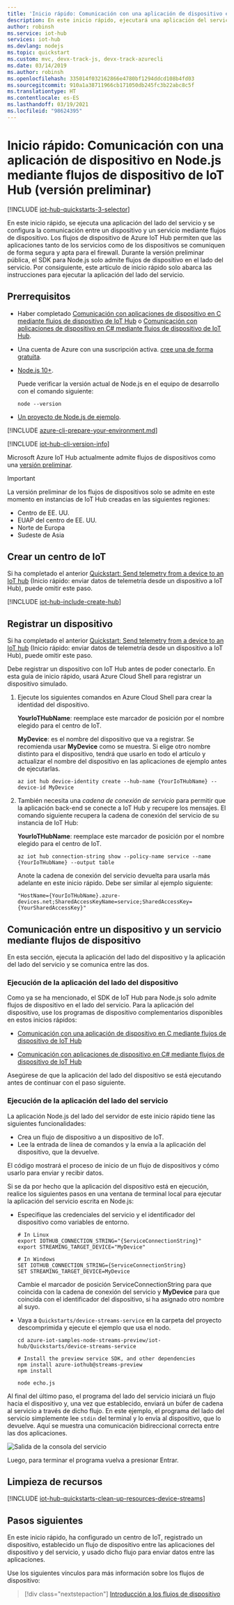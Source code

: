 ```yaml
---
title: 'Inicio rápido: Comunicación con una aplicación de dispositivo en Node.js mediante flujos de dispositivo de Azure IoT Hub'
description: En este inicio rápido, ejecutará una aplicación del servicio de Node.js que se comunica con un dispositivo IoT mediante un flujo de dispositivo.
author: robinsh
ms.service: iot-hub
services: iot-hub
ms.devlang: nodejs
ms.topic: quickstart
ms.custom: mvc, devx-track-js, devx-track-azurecli
ms.date: 03/14/2019
ms.author: robinsh
ms.openlocfilehash: 335014f032162866e4780bf1294ddcd108b4fd03
ms.sourcegitcommit: 910a1a38711966cb171050db245fc3b22abc8c5f
ms.translationtype: HT
ms.contentlocale: es-ES
ms.lasthandoff: 03/19/2021
ms.locfileid: "98624395"
---
```

# <a name="quickstart-communicate-to-a-device-application-in-nodejs-via-iot-hub-device-streams-preview"></a>Inicio rápido: Comunicación con una aplicación de dispositivo en Node.js mediante flujos de dispositivo de IoT Hub (versión preliminar)

[!INCLUDE [iot-hub-quickstarts-3-selector](../../includes/iot-hub-quickstarts-3-selector.md)]

En este inicio rápido, se ejecuta una aplicación del lado del servicio y se configura la comunicación entre un dispositivo y un servicio mediante flujos de dispositivo. Los flujos de dispositivo de Azure IoT Hub permiten que las aplicaciones tanto de los servicios como de los dispositivos se comuniquen de forma segura y apta para el firewall. Durante la versión preliminar pública, el SDK para Node.js solo admite flujos de dispositivo en el lado del servicio. Por consiguiente, este artículo de inicio rápido solo abarca las instrucciones para ejecutar la aplicación del lado del servicio.

## <a name="prerequisites"></a>Prerrequisitos

* Haber completado [Comunicación con aplicaciones de dispositivo en C mediante flujos de dispositivo de IoT Hub](./quickstart-device-streams-echo-c.md) o [Comunicación con aplicaciones de dispositivo en C# mediante flujos de dispositivo de IoT Hub](./quickstart-device-streams-echo-csharp.md).

* Una cuenta de Azure con una suscripción activa. [cree una de forma gratuita](https://azure.microsoft.com/free/?ref=microsoft.com&utm_source=microsoft.com&utm_medium=docs&utm_campaign=visualstudio).

* [Node.js 10+](https://nodejs.org).

    Puede verificar la versión actual de Node.js en el equipo de desarrollo con el comando siguiente:

    ```cmd/sh
    node --version
    ```

* [Un proyecto de Node.js de ejemplo](https://github.com/Azure-Samples/azure-iot-samples-node/archive/streams-preview.zip).

[!INCLUDE [azure-cli-prepare-your-environment.md](../../includes/azure-cli-prepare-your-environment-no-header.md)]

[!INCLUDE [iot-hub-cli-version-info](../../includes/iot-hub-cli-version-info.md)]

Microsoft Azure IoT Hub actualmente admite flujos de dispositivos como una [versión preliminar](https://azure.microsoft.com/support/legal/preview-supplemental-terms/).

> [!IMPORTANT]
> La versión preliminar de los flujos de dispositivos solo se admite en este momento en instancias de IoT Hub creadas en las siguientes regiones:
>
> * Centro de EE. UU.
> * EUAP del centro de EE. UU.
> * Norte de Europa
> * Sudeste de Asia

## <a name="create-an-iot-hub"></a>Crear un centro de IoT

Si ha completado el anterior [Quickstart: Send telemetry from a device to an IoT hub](quickstart-send-telemetry-node.md) (Inicio rápido: enviar datos de telemetría desde un dispositivo a IoT Hub), puede omitir este paso.

[!INCLUDE [iot-hub-include-create-hub](../../includes/iot-hub-include-create-hub.md)]

## <a name="register-a-device"></a>Registrar un dispositivo

Si ha completado el anterior [Quickstart: Send telemetry from a device to an IoT hub](quickstart-send-telemetry-node.md) (Inicio rápido: enviar datos de telemetría desde un dispositivo a IoT Hub), puede omitir este paso.

Debe registrar un dispositivo con IoT Hub antes de poder conectarlo. En esta guía de inicio rápido, usará Azure Cloud Shell para registrar un dispositivo simulado.

1. Ejecute los siguientes comandos en Azure Cloud Shell para crear la identidad del dispositivo.

   **YourIoTHubName**: reemplace este marcador de posición por el nombre elegido para el centro de IoT.

   **MyDevice**: es el nombre del dispositivo que va a registrar. Se recomienda usar **MyDevice** como se muestra. Si elige otro nombre distinto para el dispositivo, tendrá que usarlo en todo el artículo y actualizar el nombre del dispositivo en las aplicaciones de ejemplo antes de ejecutarlas.

    ```azurecli-interactive
    az iot hub device-identity create --hub-name {YourIoTHubName} --device-id MyDevice
    ```

2. También necesita una *cadena de conexión de servicio* para permitir que la aplicación back-end se conecte a IoT Hub y recupere los mensajes. El comando siguiente recupera la cadena de conexión del servicio de su instancia de IoT Hub:

    **YourIoTHubName**: reemplace este marcador de posición por el nombre elegido para el centro de IoT.

    ```azurecli-interactive
    az iot hub connection-string show --policy-name service --name {YourIoTHubName} --output table
    ```

    Anote la cadena de conexión del servicio devuelta para usarla más adelante en este inicio rápido. Debe ser similar al ejemplo siguiente:

   `"HostName={YourIoTHubName}.azure-devices.net;SharedAccessKeyName=service;SharedAccessKey={YourSharedAccessKey}"`

## <a name="communicate-between-device-and-service-via-device-streams"></a>Comunicación entre un dispositivo y un servicio mediante flujos de dispositivo

En esta sección, ejecuta la aplicación del lado del dispositivo y la aplicación del lado del servicio y se comunica entre las dos.

### <a name="run-the-device-side-application"></a>Ejecución de la aplicación del lado del dispositivo

Como ya se ha mencionado, el SDK de IoT Hub para Node.js solo admite flujos de dispositivo en el lado del servicio. Para la aplicación del dispositivo, use los programas de dispositivo complementarios disponibles en estos inicios rápidos:

* [Comunicación con una aplicación de dispositivo en C mediante flujos de dispositivo de IoT Hub](./quickstart-device-streams-echo-c.md)

* [Comunicación con aplicaciones de dispositivo en C# mediante flujos de dispositivo de IoT Hub](./quickstart-device-streams-echo-csharp.md)

Asegúrese de que la aplicación del lado del dispositivo se está ejecutando antes de continuar con el paso siguiente.

### <a name="run-the-service-side-application"></a>Ejecución de la aplicación del lado del servicio

La aplicación Node.js del lado del servidor de este inicio rápido tiene las siguientes funcionalidades:

* Crea un flujo de dispositivo a un dispositivo de IoT.
* Lee la entrada de línea de comandos y la envía a la aplicación del dispositivo, que la devuelve.

El código mostrará el proceso de inicio de un flujo de dispositivos y cómo usarlo para enviar y recibir datos.

Si se da por hecho que la aplicación del dispositivo está en ejecución, realice los siguientes pasos en una ventana de terminal local para ejecutar la aplicación del servicio escrita en Node.js:

* Especifique las credenciales del servicio y el identificador del dispositivo como variables de entorno.
 
   ```cmd/sh
   # In Linux
   export IOTHUB_CONNECTION_STRING="{ServiceConnectionString}"
   export STREAMING_TARGET_DEVICE="MyDevice"

   # In Windows
   SET IOTHUB_CONNECTION_STRING={ServiceConnectionString}
   SET STREAMING_TARGET_DEVICE=MyDevice
   ```
  
   Cambie el marcador de posición ServiceConnectionString para que coincida con la cadena de conexión del servicio y **MyDevice** para que coincida con el identificador del dispositivo, si ha asignado otro nombre al suyo.

* Vaya a `Quickstarts/device-streams-service` en la carpeta del proyecto descomprimida y ejecute el ejemplo que usa el nodo.

   ```cmd/sh
   cd azure-iot-samples-node-streams-preview/iot-hub/Quickstarts/device-streams-service
    
   # Install the preview service SDK, and other dependencies
   npm install azure-iothub@streams-preview
   npm install

   node echo.js
   ```

Al final del último paso, el programa del lado del servicio iniciará un flujo hacia el dispositivo y, una vez que establecido, enviará un búfer de cadena al servicio a través de dicho flujo. En este ejemplo, el programa del lado del servicio simplemente lee `stdin` del terminal y lo envía al dispositivo, que lo devuelve. Aquí se muestra una comunicación bidireccional correcta entre las dos aplicaciones.

![Salida de la consola del servicio](./media/quickstart-device-streams-echo-nodejs/service-console-output.png)

Luego, para terminar el programa vuelva a presionar Entrar.

## <a name="clean-up-resources"></a>Limpieza de recursos

[!INCLUDE [iot-hub-quickstarts-clean-up-resources-device-streams](../../includes/iot-hub-quickstarts-clean-up-resources-device-streams.md)]

## <a name="next-steps"></a>Pasos siguientes

En este inicio rápido, ha configurado un centro de IoT, registrado un dispositivo, establecido un flujo de dispositivo entre las aplicaciones del dispositivo y del servicio, y usado dicho flujo para enviar datos entre las aplicaciones.

Use los siguientes vínculos para más información sobre los flujos de dispositivo:

> [!div class="nextstepaction"]
> [Introducción a los flujos de dispositivo](./iot-hub-device-streams-overview.md)
